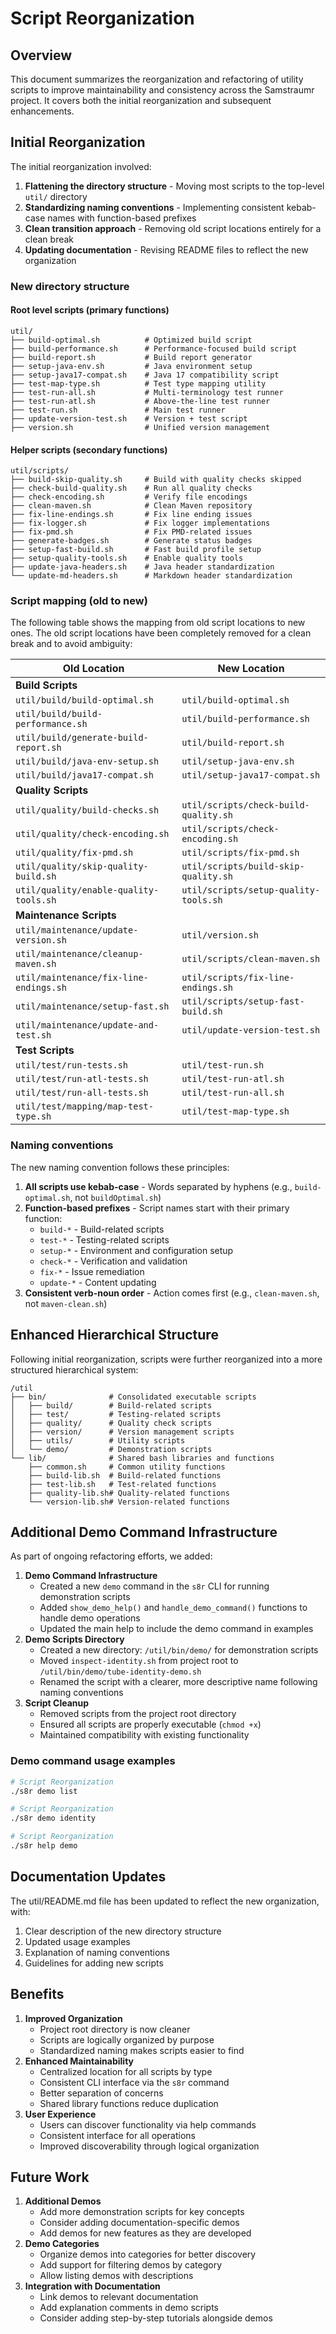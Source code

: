 <!--
Copyright (c) 2025 Eric C. Mumford (@heymumford)

This software was developed with analytical assistance from AI tools 
including Claude 3.7 Sonnet, Claude Code, and Google Gemini Deep Research,
which were used as paid services. All intellectual property rights 
remain exclusively with the copyright holder listed above.

Licensed under the Mozilla Public License 2.0
-->


# Script Reorganization

## Overview

This document summarizes the reorganization and refactoring of utility scripts to improve maintainability and consistency across the Samstraumr project. It covers both the initial reorganization and subsequent enhancements.

## Initial Reorganization

The initial reorganization involved:

1. **Flattening the directory structure** - Moving most scripts to the top-level `util/` directory
2. **Standardizing naming conventions** - Implementing consistent kebab-case names with function-based prefixes
3. **Clean transition approach** - Removing old script locations entirely for a clean break
4. **Updating documentation** - Revising README files to reflect the new organization

### New directory structure

#### Root level scripts (primary functions)

```
util/
├── build-optimal.sh          # Optimized build script
├── build-performance.sh      # Performance-focused build script
├── build-report.sh           # Build report generator
├── setup-java-env.sh         # Java environment setup
├── setup-java17-compat.sh    # Java 17 compatibility script
├── test-map-type.sh          # Test type mapping utility
├── test-run-all.sh           # Multi-terminology test runner
├── test-run-atl.sh           # Above-the-line test runner
├── test-run.sh               # Main test runner
├── update-version-test.sh    # Version + test script
├── version.sh                # Unified version management
```

#### Helper scripts (secondary functions)

```
util/scripts/
├── build-skip-quality.sh     # Build with quality checks skipped
├── check-build-quality.sh    # Run all quality checks
├── check-encoding.sh         # Verify file encodings
├── clean-maven.sh            # Clean Maven repository
├── fix-line-endings.sh       # Fix line ending issues
├── fix-logger.sh             # Fix logger implementations
├── fix-pmd.sh                # Fix PMD-related issues
├── generate-badges.sh        # Generate status badges
├── setup-fast-build.sh       # Fast build profile setup
├── setup-quality-tools.sh    # Enable quality tools
├── update-java-headers.sh    # Java header standardization
└── update-md-headers.sh      # Markdown header standardization
```

### Script mapping (old to new)

The following table shows the mapping from old script locations to new ones. The old script locations have been completely removed for a clean break and to avoid ambiguity:

|              Old Location              |             New Location              |
|----------------------------------------|---------------------------------------|
| **Build Scripts**                      |                                       |
| `util/build/build-optimal.sh`          | `util/build-optimal.sh`               |
| `util/build/build-performance.sh`      | `util/build-performance.sh`           |
| `util/build/generate-build-report.sh`  | `util/build-report.sh`                |
| `util/build/java-env-setup.sh`         | `util/setup-java-env.sh`              |
| `util/build/java17-compat.sh`          | `util/setup-java17-compat.sh`         |
| **Quality Scripts**                    |                                       |
| `util/quality/build-checks.sh`         | `util/scripts/check-build-quality.sh` |
| `util/quality/check-encoding.sh`       | `util/scripts/check-encoding.sh`      |
| `util/quality/fix-pmd.sh`              | `util/scripts/fix-pmd.sh`             |
| `util/quality/skip-quality-build.sh`   | `util/scripts/build-skip-quality.sh`  |
| `util/quality/enable-quality-tools.sh` | `util/scripts/setup-quality-tools.sh` |
| **Maintenance Scripts**                |                                       |
| `util/maintenance/update-version.sh`   | `util/version.sh`                     |
| `util/maintenance/cleanup-maven.sh`    | `util/scripts/clean-maven.sh`         |
| `util/maintenance/fix-line-endings.sh` | `util/scripts/fix-line-endings.sh`    |
| `util/maintenance/setup-fast.sh`       | `util/scripts/setup-fast-build.sh`    |
| `util/maintenance/update-and-test.sh`  | `util/update-version-test.sh`         |
| **Test Scripts**                       |                                       |
| `util/test/run-tests.sh`               | `util/test-run.sh`                    |
| `util/test/run-atl-tests.sh`           | `util/test-run-atl.sh`                |
| `util/test/run-all-tests.sh`           | `util/test-run-all.sh`                |
| `util/test/mapping/map-test-type.sh`   | `util/test-map-type.sh`               |

### Naming conventions

The new naming convention follows these principles:

1. **All scripts use kebab-case** - Words separated by hyphens (e.g., `build-optimal.sh`, not `buildOptimal.sh`)
2. **Function-based prefixes** - Script names start with their primary function:
   - `build-*` - Build-related scripts
   - `test-*` - Testing-related scripts
   - `setup-*` - Environment and configuration setup
   - `check-*` - Verification and validation
   - `fix-*` - Issue remediation
   - `update-*` - Content updating
3. **Consistent verb-noun order** - Action comes first (e.g., `clean-maven.sh`, not `maven-clean.sh`)

## Enhanced Hierarchical Structure

Following initial reorganization, scripts were further reorganized into a more structured hierarchical system:

```
/util
├── bin/              # Consolidated executable scripts
│   ├── build/        # Build-related scripts
│   ├── test/         # Testing-related scripts
│   ├── quality/      # Quality check scripts
│   ├── version/      # Version management scripts
│   ├── utils/        # Utility scripts
│   └── demo/         # Demonstration scripts
└── lib/              # Shared bash libraries and functions
    ├── common.sh     # Common utility functions
    ├── build-lib.sh  # Build-related functions
    ├── test-lib.sh   # Test-related functions
    ├── quality-lib.sh# Quality-related functions
    └── version-lib.sh# Version-related functions
```

## Additional Demo Command Infrastructure

As part of ongoing refactoring efforts, we added:

1. **Demo Command Infrastructure**
   - Created a new `demo` command in the `s8r` CLI for running demonstration scripts
   - Added `show_demo_help()` and `handle_demo_command()` functions to handle demo operations
   - Updated the main help to include the demo command in examples
2. **Demo Scripts Directory**
   - Created a new directory: `/util/bin/demo/` for demonstration scripts
   - Moved `inspect-identity.sh` from project root to `/util/bin/demo/tube-identity-demo.sh`
   - Renamed the script with a clearer, more descriptive name following naming conventions
3. **Script Cleanup**
   - Removed scripts from the project root directory
   - Ensured all scripts are properly executable (`chmod +x`)
   - Maintained compatibility with existing functionality

### Demo command usage examples

```bash
# Script Reorganization
./s8r demo list

# Script Reorganization
./s8r demo identity

# Script Reorganization
./s8r help demo
```

## Documentation Updates

The util/README.md file has been updated to reflect the new organization, with:

1. Clear description of the new directory structure
2. Updated usage examples
3. Explanation of naming conventions
4. Guidelines for adding new scripts

## Benefits

1. **Improved Organization**
   - Project root directory is now cleaner
   - Scripts are logically organized by purpose
   - Standardized naming makes scripts easier to find
2. **Enhanced Maintainability**
   - Centralized location for all scripts by type
   - Consistent CLI interface via the `s8r` command
   - Better separation of concerns
   - Shared library functions reduce duplication
3. **User Experience**
   - Users can discover functionality via help commands
   - Consistent interface for all operations
   - Improved discoverability through logical organization

## Future Work

1. **Additional Demos**
   - Add more demonstration scripts for key concepts
   - Consider adding documentation-specific demos
   - Add demos for new features as they are developed
2. **Demo Categories**
   - Organize demos into categories for better discovery
   - Add support for filtering demos by category
   - Allow listing demos with descriptions
3. **Integration with Documentation**
   - Link demos to relevant documentation
   - Add explanation comments in demo scripts
   - Consider adding step-by-step tutorials alongside demos
